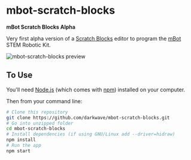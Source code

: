 # mbot-scratch-blocks

**mBot Scratch Blocks Alpha**

Very first alpha version of a [Scratch Blocks](https://github.com/LLK/scratch-blocks) editor to program the [mBot](http://learn.makeblock.com/mbot/) STEM Robotic Kit.


![mbot-scratch-blocks preview](https://github.com/darkwave/mbot-scratch-blocks/raw/master/screenshot.png)

## To Use

You'll need [Node.js](https://nodejs.org/en/download/) (which comes with [npm](http://npmjs.com)) installed on your computer.

Then from your command line:

```bash
# Clone this repository
git clone https://github.com/darkwave/mbot-scratch-blocks.git
# Go into unzipped folder
cd mbot-scratch-blocks
# Install dependencies (if using GNU/Linux add --driver=hidraw)
npm install
# Run the app
npm start
```
